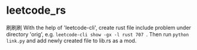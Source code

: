 # leetcode_rs
刷刷刷
With the help of 'leetcode-cli', create rust file include problem under directory 'orig', e.g. `leetcode-cli show -gx -l rust 707
`. Then run `python link.py` and add newly created file to lib.rs as a mod.
